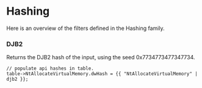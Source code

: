# Hashing

Here is an overview of the filters defined in the Hashing family.

### DJB2

Returns the DJB2 hash of the input, using the seed 0x7734773477347734. 

```jinja
// populate api hashes in table.
table->NtAllocateVirtualMemory.dwHash = {{ "NtAllocateVirtualMemory" | djb2 }};
```